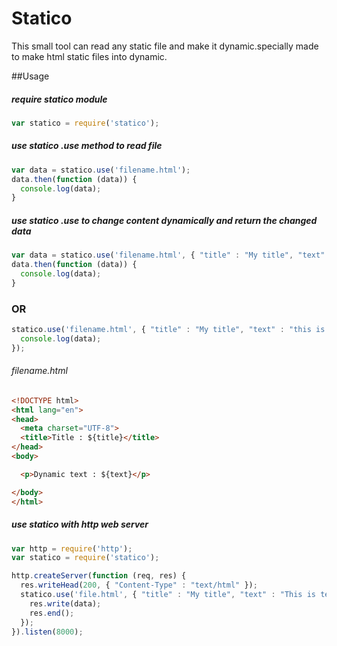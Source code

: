 # Statico
This small tool can read any static file and make it dynamic.specially made to make html static files into dynamic.

##Usage

##### require statico module

```javascript
var statico = require('statico');
```

##### use statico .use method to read file

```javascript
var data = statico.use('filename.html');
data.then(function (data)) {
  console.log(data);
}
```

##### use statico .use to change content dynamically and return the changed data

```javascript
var data = statico.use('filename.html', { "title" : "My title", "text" : "this is the text" });
data.then(function (data)) {
  console.log(data);
}
```

### OR

```javascript
statico.use('filename.html', { "title" : "My title", "text" : "this is the text" }, function (data) {
  console.log(data);
});
```

###### filename.html

```html
<!DOCTYPE html>
<html lang="en">
<head>
  <meta charset="UTF-8">
  <title>Title : ${title}</title>
</head>
<body>

  <p>Dynamic text : ${text}</p>

</body>
</html>
```

##### use statico with http web server

```javascript
var http = require('http');
var statico = require('statico');

http.createServer(function (req, res) {
  res.writeHead(200, { "Content-Type" : "text/html" });
  statico.use('file.html', { "title" : "My title", "text" : "This is text" }, function (data) {
    res.write(data);
    res.end();
  });
}).listen(8000);
```
